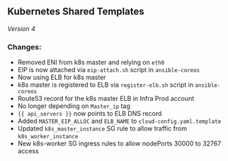 ## Kubernetes Shared Templates
*Version 4*

### Changes:
* Removed ENI from k8s master and relying on `eth0`
* EIP is now attached via `eip-attach.sh` script in `ansible-coreos`
* Now using ELB for k8s master
* k8s master is registered to ELB via `register-elb.sh` script in `ansible-coreos`
* Route53 record for the k8s master ELB in Infra Prod account
* No longer depending on `Master_ip` tag
* `{{ api_servers }}` now points to ELB DNS record
* Added `MASTER_EIP_ALLOC` and `ELB_NAME` to `cloud-config.yaml.template`
* Updated `k8s_master_instance` SG rule to allow traffic from `k8s_worker_instance`
* New k8s-worker SG ingress rules to allow nodePorts 30000 to 32767 access
